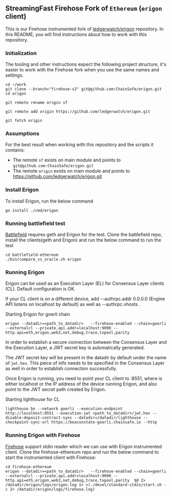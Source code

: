 ## StreamingFast Firehose Fork of `Ethereum` (`erigon` client)

This is our Firehose instrumented fork of [ledgerwatch/erigon](https://github.com/ledgerwatch/erigon) repository. In this README, you will find instructions about how to work with this repository.

### Initialization

The tooling and other instructions expect the following project
structure, it's easier to work with the Firehose fork when you use
the same names and settings.
```
cd ~/work
git clone --branch="firehose-v2" git@github.com:ChainSafe/erigon.git
cd erigon

git remote rename origin sf

git remote add origin https://github.com/ledgerwatch/erigon.git

git fetch origin
```

### Assumptions

For the best result when working with this repository and the scripts it contains:

- The remote `sf` exists on main module and points to `git@github.com:ChainSafe/erigon.git`
- The remote `origin` exists on main module and points to https://github.com/ledgerwatch/erigon.git

### Install Erigon

To install Erigon, run the below command
```
go install ./cmd/erigon
```

### Running battlefield test

[Battlefield](https://github.com/streamingfast/battlefield-ethereum) requires geth and Erigon for the test. Clone the battlefield repo, install the clients(geth and Erigon) and run the below command to run the test
```
cd battlefield-ethereum
./bin/compare_vs_oracle.sh erigon
```

### Running Erigon

Erigon can be used as an Execution Layer (EL) for Consensus Layer clients (CL). Default configuration is OK. 

If your CL client is on a different device, add --authrpc.addr 0.0.0.0 (Engine API listens on localhost by default) as well as --authrpc.vhosts <CL host>.

Starting Erigon for goerli chain
```
erigon --datadir=<path_to_datadir>   --firehose-enabled --chain=goerli --externalcl --private.api.addr=localhost:9090 --http.api=eth,erigon,web3,net,debug,trace,txpool,parity
```

In order to establish a secure connection between the Consensus Layer and the Execution Layer, a JWT secret key is automatically generated.

The JWT secret key will be present in the datadir by default under the name of `jwt.hex`. This piece of info needs to be specified in the Consensus Layer as well in order to establish connection successfully.

Once Erigon is running, you need to point your CL client to <erigon address>:8551, where <erigon address> is either localhost or the IP address of the device running Erigon, and also point to the JWT secret path created by Erigon.

Starting lighthouse for CL
```
lighthouse bn --network goerli --execution-endpoint http://localhost:8551 --execution-jwt <path_to_datadir>/jwt.hex --disable-deposit-contract-sync --datadir=/datadir/lighthouse --checkpoint-sync-url https://beaconstate-goerli.chainsafe.io --http
```

### Running Erigon with Firehose

[Firehose](https://github.com/streamingfast/firehose-ethereum) support stdin reader which we can use with Erigon instrumented client. Clone the firehose-ethereum repo and run the below command to start the instrumented client with Firehose:
```
cd firehose-ethereum
erigon --datadir=<path_to_datadir>   --firehose-enabled --chain=goerli --externalcl --private.api.addr=localhost:9090 --http.api=eth,erigon,web3,net,debug,trace,txpool,parity  $@ 2> /datadir/erigon/logs/erigon.log 1> >(./devel/standard-stdin/start.sh -c 2> /datadir/erigon/logs/firehose.log)
```